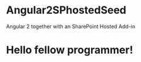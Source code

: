 # Angular2SPhostedSeed
Angular 2 together with an SharePoint Hosted Add-in


<h1> Hello fellow programmer! </h1>
